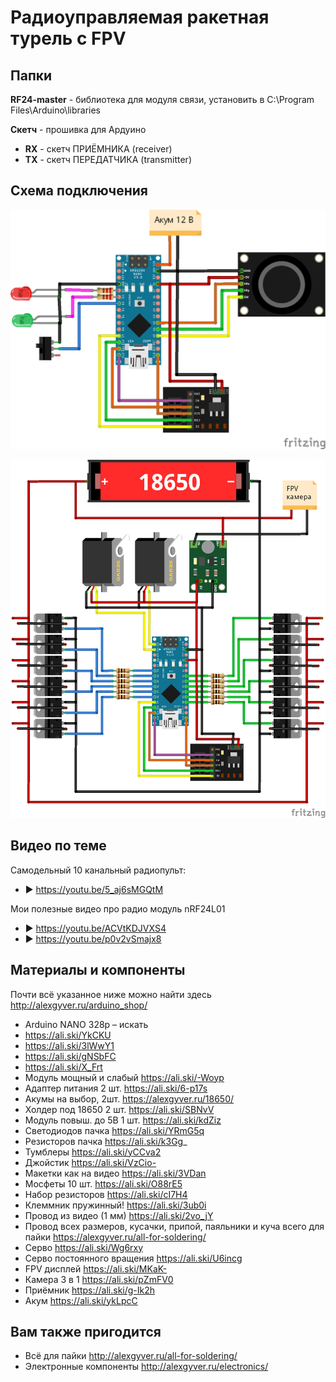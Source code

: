 # Радиоуправляемая ракетная турель с FPV

## Папки

**RF24-master** - библиотека для модуля связи, установить в C:\Program Files\Arduino\libraries
  
**Скетч** - прошивка для Ардуино
  
- **RX** - скетч ПРИЁМНИКА (receiver)
- **TX** - скетч ПЕРЕДАТЧИКА (transmitter)


## Схема подключения
![ПЕРЕДАТЧИК](https://github.com/AlexGyver/RC_Turrel/blob/master/%D0%A1%D1%85%D0%B5%D0%BC%D1%8B/TX_bb.png)

![ПРИЁМНИК](https://github.com/AlexGyver/RC_Turrel/blob/master/%D0%A1%D1%85%D0%B5%D0%BC%D1%8B/RX_bb.png)

## Видео по теме
Самодельный 10 канальный радиопульт:

* ► https://youtu.be/5_aj6sMGQtM

Мои полезные видео про радио модуль nRF24L01

* ► https://youtu.be/ACVtKDJVXS4
* ► https://youtu.be/p0v2vSmajx8

##  Материалы и компоненты
Почти всё указанное ниже можно найти здесь
http://alexgyver.ru/arduino_shop/

* Arduino NANO 328p – искать
* https://ali.ski/YkCKU
* https://ali.ski/3lWwY1
* https://ali.ski/gNSbFC
* https://ali.ski/X_Frt
* Модуль мощный и слабый https://ali.ski/-Woyp
* Адаптер питания 2 шт. https://ali.ski/6-p17s
* Акумы на выбор, 2шт. https://alexgyver.ru/18650/
* Холдер под 18650 2 шт. https://ali.ski/SBNvV
* Модуль повыш. до 5В 1 шт. https://ali.ski/kdZiz
* Светодиодов пачка https://ali.ski/YRmG5q
* Резисторов пачка https://ali.ski/k3Gg_
* Тумблеры https://ali.ski/yCCva2
* Джойстик https://ali.ski/VzCio-
* Макетки как на видео https://ali.ski/3VDan
* Мосфеты 10 шт. https://ali.ski/O88rE5
* Набор резисторов https://ali.ski/cI7H4
* Клеммник пружинный! https://ali.ski/3ub0i
* Провод из видео (1 мм) https://ali.ski/2vo_jY
* Провод всех размеров, кусачки, припой, паяльники и куча всего для пайки https://alexgyver.ru/all-for-soldering/
* Серво https://ali.ski/Wg6rxy
* Серво постоянного вращения https://ali.ski/U6incg
* FPV дисплей https://ali.ski/MKaK-
* Камера 3 в 1 https://ali.ski/pZmFV0
* Приёмник https://ali.ski/g-Ik2h
* Акум https://ali.ski/ykLpcC

## Вам также пригодится 
* Всё для пайки http://alexgyver.ru/all-for-soldering/
* Электронные компоненты http://alexgyver.ru/electronics/
